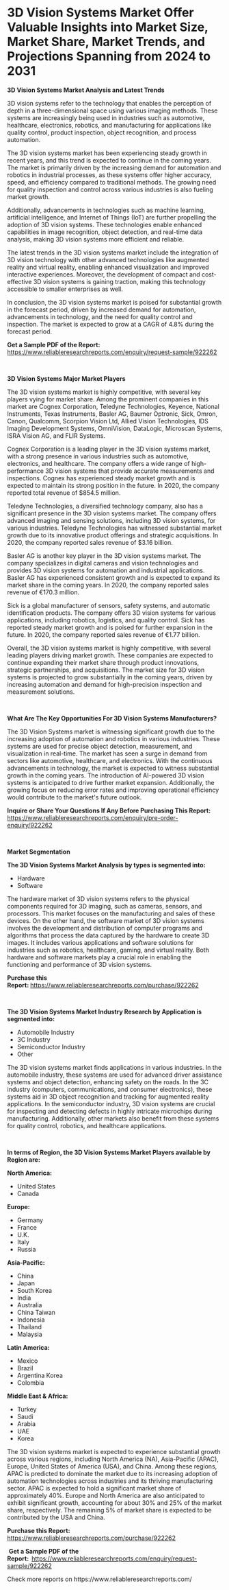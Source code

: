 <p><h1>3D Vision Systems Market Offer Valuable Insights into Market Size, Market Share, Market Trends, and Projections Spanning from 2024 to 2031</h1></p><p><strong>3D Vision Systems Market Analysis and Latest Trends</strong></p>
<p><p>3D vision systems refer to the technology that enables the perception of depth in a three-dimensional space using various imaging methods. These systems are increasingly being used in industries such as automotive, healthcare, electronics, robotics, and manufacturing for applications like quality control, product inspection, object recognition, and process automation.</p><p>The 3D vision systems market has been experiencing steady growth in recent years, and this trend is expected to continue in the coming years. The market is primarily driven by the increasing demand for automation and robotics in industrial processes, as these systems offer higher accuracy, speed, and efficiency compared to traditional methods. The growing need for quality inspection and control across various industries is also fueling market growth.</p><p>Additionally, advancements in technologies such as machine learning, artificial intelligence, and Internet of Things (IoT) are further propelling the adoption of 3D vision systems. These technologies enable enhanced capabilities in image recognition, object detection, and real-time data analysis, making 3D vision systems more efficient and reliable.</p><p>The latest trends in the 3D vision systems market include the integration of 3D vision technology with other advanced technologies like augmented reality and virtual reality, enabling enhanced visualization and improved interactive experiences. Moreover, the development of compact and cost-effective 3D vision systems is gaining traction, making this technology accessible to smaller enterprises as well.</p><p>In conclusion, the 3D vision systems market is poised for substantial growth in the forecast period, driven by increased demand for automation, advancements in technology, and the need for quality control and inspection. The market is expected to grow at a CAGR of 4.8% during the forecast period.</p></p>
<p><strong>Get a Sample PDF of the Report:&nbsp;</strong> <a href="https://www.reliableresearchreports.com/enquiry/request-sample/922262">https://www.reliableresearchreports.com/enquiry/request-sample/922262</a></p>
<p>&nbsp;</p>
<p><strong>3D Vision Systems Major Market Players</strong></p>
<p><p>The 3D vision systems market is highly competitive, with several key players vying for market share. Among the prominent companies in this market are Cognex Corporation, Teledyne Technologies, Keyence, National Instruments, Texas Instruments, Basler AG, Baumer Optronic, Sick, Omron, Canon, Qualcomm, Scorpion Vision Ltd, Allied Vision Technologies, IDS Imaging Development Systems, OmniVision, DataLogic, Microscan Systems, ISRA Vision AG, and FLIR Systems.</p><p>Cognex Corporation is a leading player in the 3D vision systems market, with a strong presence in various industries such as automotive, electronics, and healthcare. The company offers a wide range of high-performance 3D vision systems that provide accurate measurements and inspections. Cognex has experienced steady market growth and is expected to maintain its strong position in the future. In 2020, the company reported total revenue of $854.5 million.</p><p>Teledyne Technologies, a diversified technology company, also has a significant presence in the 3D vision systems market. The company offers advanced imaging and sensing solutions, including 3D vision systems, for various industries. Teledyne Technologies has witnessed substantial market growth due to its innovative product offerings and strategic acquisitions. In 2020, the company reported sales revenue of $3.16 billion.</p><p>Basler AG is another key player in the 3D vision systems market. The company specializes in digital cameras and vision technologies and provides 3D vision systems for automation and industrial applications. Basler AG has experienced consistent growth and is expected to expand its market share in the coming years. In 2020, the company reported sales revenue of €170.3 million.</p><p>Sick is a global manufacturer of sensors, safety systems, and automatic identification products. The company offers 3D vision systems for various applications, including robotics, logistics, and quality control. Sick has reported steady market growth and is poised for further expansion in the future. In 2020, the company reported sales revenue of €1.77 billion.</p><p>Overall, the 3D vision systems market is highly competitive, with several leading players driving market growth. These companies are expected to continue expanding their market share through product innovations, strategic partnerships, and acquisitions. The market size for 3D vision systems is projected to grow substantially in the coming years, driven by increasing automation and demand for high-precision inspection and measurement solutions.</p></p>
<p>&nbsp;</p>
<p><strong>What Are The Key Opportunities For 3D Vision Systems Manufacturers?</strong></p>
<p><p>The 3D Vision Systems market is witnessing significant growth due to the increasing adoption of automation and robotics in various industries. These systems are used for precise object detection, measurement, and visualization in real-time. The market has seen a surge in demand from sectors like automotive, healthcare, and electronics. With the continuous advancements in technology, the market is expected to witness substantial growth in the coming years. The introduction of AI-powered 3D vision systems is anticipated to drive further market expansion. Additionally, the growing focus on reducing error rates and improving operational efficiency would contribute to the market's future outlook.</p></p>
<p><strong>Inquire or Share Your Questions If Any Before Purchasing This Report:</strong> <a href="https://www.reliableresearchreports.com/enquiry/pre-order-enquiry/922262">https://www.reliableresearchreports.com/enquiry/pre-order-enquiry/922262</a></p>
<p>&nbsp;</p>
<p><strong>Market Segmentation</strong></p>
<p><strong>The 3D Vision Systems Market Analysis by types is segmented into:</strong></p>
<p><ul><li>Hardware</li><li>Software</li></ul></p>
<p><p>The hardware market of 3D vision systems refers to the physical components required for 3D imaging, such as cameras, sensors, and processors. This market focuses on the manufacturing and sales of these devices. On the other hand, the software market of 3D vision systems involves the development and distribution of computer programs and algorithms that process the data captured by the hardware to create 3D images. It includes various applications and software solutions for industries such as robotics, healthcare, gaming, and virtual reality. Both hardware and software markets play a crucial role in enabling the functioning and performance of 3D vision systems.</p></p>
<p><strong>Purchase this Report:&nbsp;</strong><a href="https://www.reliableresearchreports.com/purchase/922262">https://www.reliableresearchreports.com/purchase/922262</a></p>
<p>&nbsp;</p>
<p><strong>The 3D Vision Systems Market Industry Research by Application is segmented into:</strong></p>
<p><ul><li>Automobile Industry</li><li>3C Industry</li><li>Semiconductor Industry</li><li>Other</li></ul></p>
<p><p>The 3D vision systems market finds applications in various industries. In the automobile industry, these systems are used for advanced driver assistance systems and object detection, enhancing safety on the roads. In the 3C industry (computers, communications, and consumer electronics), these systems aid in 3D object recognition and tracking for augmented reality applications. In the semiconductor industry, 3D vision systems are crucial for inspecting and detecting defects in highly intricate microchips during manufacturing. Additionally, other markets also benefit from these systems for quality control, robotics, and healthcare applications.</p></p>
<p>&nbsp;</p>
<p><strong>In terms of Region, the 3D Vision Systems Market Players available by Region are:</strong></p>
<p>
    <p> <strong> North America: </strong>
        <ul>
            <li>United States</li>
            <li>Canada</li>
        </ul>
        </p> 
    <p> <strong> Europe: </strong>
        <ul>
            <li>Germany</li>
            <li>France</li>
            <li>U.K.</li>
            <li>Italy</li>
            <li>Russia</li>
        </ul>
        </p> 
    <p> <strong> Asia-Pacific: </strong>
        <ul>
            <li>China</li>
            <li>Japan</li>
            <li>South Korea</li>
            <li>India</li>
            <li>Australia</li>
            <li>China Taiwan</li>
            <li>Indonesia</li>
            <li>Thailand</li>
            <li>Malaysia</li>
        </ul>
        </p> 
    <p> <strong> Latin America: </strong>
        <ul>
            <li>Mexico</li>
            <li>Brazil</li>
            <li>Argentina Korea</li>
            <li>Colombia</li>
        </ul>
        </p> 
    <p> <strong> Middle East & Africa: </strong>
        <ul>
            <li>Turkey</li>
            <li>Saudi</li>
            <li>Arabia</li>
            <li>UAE</li>
            <li>Korea</li>
        </ul>
    </p>
    </p>
<p><p>The 3D vision systems market is expected to experience substantial growth across various regions, including North America (NA), Asia-Pacific (APAC), Europe, United States of America (USA), and China. Among these regions, APAC is predicted to dominate the market due to its increasing adoption of automation technologies across industries and its thriving manufacturing sector. APAC is expected to hold a significant market share of approximately 40%. Europe and North America are also anticipated to exhibit significant growth, accounting for about 30% and 25% of the market share, respectively. The remaining 5% of market share is expected to be contributed by the USA and China.</p></p>
<p><strong>Purchase this Report: </strong><a href="https://www.reliableresearchreports.com/purchase/922262">https://www.reliableresearchreports.com/purchase/922262</a></p>
<p>&nbsp;<strong>Get a Sample PDF of the Report:&nbsp;&nbsp;</strong><a href="https://www.reliableresearchreports.com/enquiry/request-sample/922262">https://www.reliableresearchreports.com/enquiry/request-sample/922262</a></p>
<p><strong></strong></p>
<p>Check more reports on https://www.reliableresearchreports.com/</p>